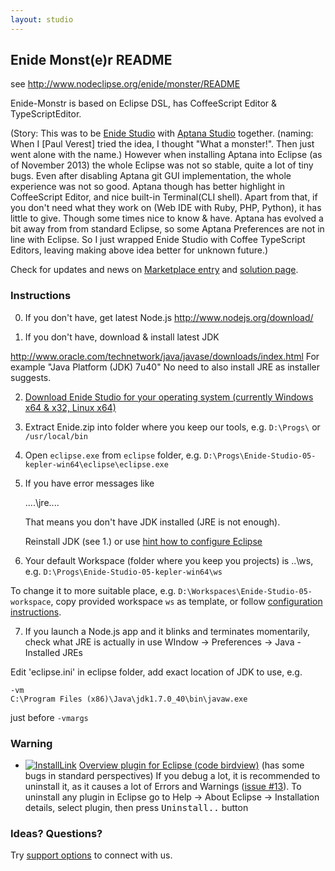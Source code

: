 ```yaml
---
layout: studio
---
```


## Enide Monst(e)r README

see <http://www.nodeclipse.org/enide/monster/README>

Enide-Monstr is based on Eclipse DSL, has CoffeeScript Editor & TypeScriptEditor.

(Story: This was to be [Enide Studio](http://www.nodeclipse.org/enide/studio) with [Aptana Studio](http://aptana.com/) together.
(naming: When I [Paul Verest] tried the idea, I thought "What a monster!". Then just went alone with the name.)
However when installing Aptana into Eclipse (as of November 2013) the whole Eclipse was not so stable, quite a lot of tiny bugs.
Even after disabling Aptana git GUI implementation, the whole experience was not so good.
Aptana though has better highlight in CoffeeScript Editor, and nice built-in Terminal(CLI shell).
Apart from that, if you don't need what they work on (Web IDE with Ruby, PHP, Python), 
it has little to give. Though some times nice to know & have.
Aptana has evolved a bit away from from standard Eclipse, so some Aptana Preferences are not in line with Eclipse.
So I just wrapped Enide Studio with Coffee TypeScript Editors, leaving making above idea better for unknown future.)   

Check for updates and news on [Marketplace entry](http://marketplace.eclipse.org/content/enide-monster)
and [solution page](http://www.nodeclipse.org/enide/monster).

### Instructions

0. If you don't have, get latest Node.js <http://www.nodejs.org/download/>

1. If you don't have, download & install latest JDK

 <http://www.oracle.com/technetwork/java/javase/downloads/index.html>
 For example "Java Platform (JDK) 7u40"
 No need to also install JRE as installer suggests.

2. [Download Enide Studio for your operating system (currently Windows x64 & x32, Linux x64)](https://sourceforge.net/projects/nodeclipse/files/Enide-Studio/)

3. Extract Enide.zip into folder where you keep our tools, e.g. `D:\Progs\` or `/usr/local/bin`

4. Open `eclipse.exe` from `eclipse` folder, e.g. <code>D:\Progs\Enide-Studio-05-kepler-win64\eclipse\eclipse.exe</code>

5. If you have error messages like

	....\jre\....
	
	That means you don't have JDK installed (JRE is not enough).
	
	Reinstall JDK (see 1.) or use [hint how to configure Eclipse](https://github.com/Nodeclipse/eclipse-node-ide/blob/master/Hints.md#select-jvm-for-eclipse-instance)
	
6. Your default Workspace (folder where you keep you projects) is ..\ws, 
 e.g. <code>D:\Progs\Enide-Studio-05-kepler-win64\ws</code>
 
 To change it to more suitable place, e.g. <code>D:\Workspaces\Enide-Studio-05-workspace</code>,
 copy provided workspace <code>ws</code> as template, or follow [configuration instructions](https://github.com/Nodeclipse/eclipse-node-ide#configuration).
 
7. If you launch a Node.js app and it blinks and terminates momentarily, check what JRE is actually in use 
WIndow -> Preferences -> Java -Installed JREs

Edit 'eclipse.ini' in eclipse folder, add exact location of JDK to use, e.g.

	-vm
	C:\Program Files (x86)\Java\jdk1.7.0_40\bin\javaw.exe
   
just before `-vmargs`
 
### Warning

- [![InstallLink][1]](http://marketplace.eclipse.org/marketplace-client-intro?mpc_install=687236)
[Overview plugin for Eclipse (code birdview)](http://marketplace.eclipse.org/node/687236) (has some bugs in standard perspectives)
If you debug a lot, it is recommended to uninstall it, as it causes a lot of Errors and Warnings ([issue #13](https://code.google.com/p/sandipchitaleseclipseplugins/issues/detail?id=13)).
To uninstall any plugin in Eclipse go to Help -> About Eclipse -> Installation details, select plugin, then press <kbd>Uninstall..</kbd> button

  [1]: http://marketplace.eclipse.org/sites/all/modules/custom/marketplace/images/installbutton.png

### Ideas? Questions?

Try <a href="http://www.nodeclipse.org/#support">support options</a> to connect with us. 
 
